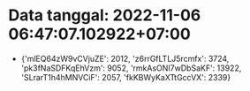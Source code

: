 # Data tanggal: 2022-11-06 06:47:07.102922+07:00

* {'mlEQ64zW9vCVjuZE': 2012, 'z6rrGfLTLJ5rcmfx': 3724, 'pk3fNaSDFKqEhVzm': 9052, 'rmkAsONI7wDbSaKF': 13922, 'SLrarT1h4hMNVCiF': 2057, 'fkKBWyKaXTtGccVX': 2339}
